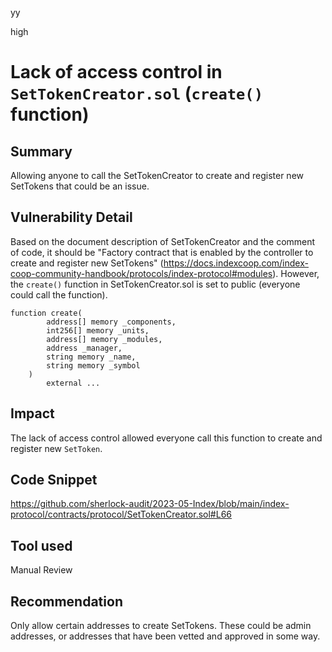 yy

high

# Lack of access control in `SetTokenCreator.sol` (`create()` function)

## Summary
Allowing anyone to call the SetTokenCreator to create and register new SetTokens that could be an issue.

## Vulnerability Detail
Based on the document description of SetTokenCreator and the comment of code, it should be "Factory contract that is enabled by the controller to create and register new SetTokens" (https://docs.indexcoop.com/index-coop-community-handbook/protocols/index-protocol#modules). However, the `create()` function in SetTokenCreator.sol is set to public (everyone could call the function).

```solidity
function create(
        address[] memory _components,
        int256[] memory _units,
        address[] memory _modules,
        address _manager,
        string memory _name,
        string memory _symbol
    )
        external ...
```

## Impact
The lack of access control allowed everyone call this function to create and register new `SetToken`.

## Code Snippet
https://github.com/sherlock-audit/2023-05-Index/blob/main/index-protocol/contracts/protocol/SetTokenCreator.sol#L66

## Tool used
Manual Review

## Recommendation
Only allow certain addresses to create SetTokens. These could be admin addresses, or addresses that have been vetted and approved in some way.